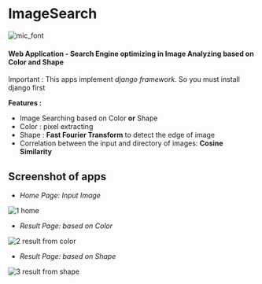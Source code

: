 # ImageSearch

![mic_font](https://user-images.githubusercontent.com/16315641/36167596-04a77452-1129-11e8-8557-3d28f1835bcf.png)

#### Web Application - Search Engine optimizing in Image Analyzing based on Color and Shape

Important : This apps implement _django framework_. So you must install django first

**Features :**
* Image Searching based on Color __or__ Shape
* Color : pixel extracting
* Shape : __Fast Fourier Transform__ to detect the edge of image 
* Correlation between the input and directory of images: __Cosine Similarity__

## Screenshot of apps

* _Home Page: Input Image_

![1 home](https://user-images.githubusercontent.com/16315641/36167522-cc0e9a12-1128-11e8-9b21-58994388cc8c.png)

* _Result Page: based on Color_

![2 result from color](https://user-images.githubusercontent.com/16315641/36167540-de2fd800-1128-11e8-8994-ad834bce9431.png)

* _Result Page: based on Shape_

![3 result from shape](https://user-images.githubusercontent.com/16315641/36167544-e1ed8faa-1128-11e8-9776-611f700c7014.png)
